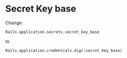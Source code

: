 # Secret Key base

Change
```
Rails.application.secrets.secret_key_base
```
to
```
Rails.application.credentials.dig(:secret_key_base)
```
